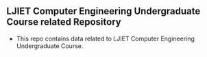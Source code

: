 ## LJIET Computer Engineering Undergraduate Course related Repository
- This repo contains data related to LJIET Computer Engineering Undergraduate Course. 
